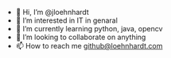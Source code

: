 - 👋 Hi, I’m @jloehnhardt
- 👀 I’m interested in IT in genaral
- 🌱 I’m currently learning python, java, opencv
- 💞️ I’m looking to collaborate on anything
- 📫 How to reach me github@loehnhardt.com

<!---
jloehnhardt/jloehnhardt is a ✨ special ✨ repository because its `README.md` (this file) appears on your GitHub profile.
You can click the Preview link to take a look at your changes.
--->
